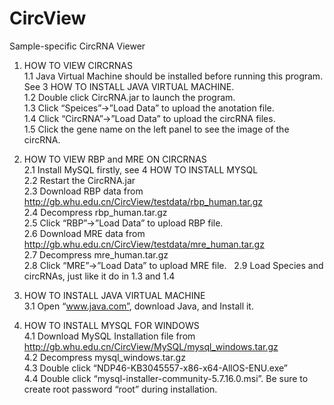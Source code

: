 # CircView
Sample-specific CircRNA Viewer

1. HOW TO VIEW CIRCRNAS  
 1.1 Java Virtual Machine should be installed before running this program. See 3 HOW TO   INSTALL JAVA VIRTUAL MACHINE.  
 1.2 Double click CircRNA.jar to launch the program.  
 1.3 Click “Speices”->”Load Data” to upload the anotation file.  
 1.4 Click “CircRNA”->”Load Data” to upload the circRNA files.  
 1.5 Click the gene name on the left panel to see the image of the circRNA.  

2. HOW TO VIEW RBP and MRE ON CIRCRNAS  
 2.1 Install MySQL firstly, see 4 HOW TO INSTALL MYSQL  
 2.2 Restart the CircRNA.jar  
 2.3 Download RBP data from http://gb.whu.edu.cn/CircView/testdata/rbp_human.tar.gz  
 2.4 Decompress rbp_human.tar.gz  
 2.5 Click “RBP”->”Load Data” to upload RBP file.  
 2.6 Download MRE data from http://gb.whu.edu.cn/CircView/testdata/mre_human.tar.gz  
 2.7 Decompress mre_human.tar.gz  
 2.8 Click “MRE”->”Load Data” to upload MRE file.  
 2.9 Load Species and circRNAs, just like it do in 1.3 and 1.4  
  
3. HOW TO INSTALL JAVA VIRTUAL MACHINE  
 3.1 Open “www.java.com”, download Java, and Install it.  

4. HOW TO INSTALL MYSQL FOR WINDOWS  
 4.1 Download MySQL Installation file from http://gb.whu.edu.cn/CircView/MySQL/mysql_windows.tar.gz  
 4.2 Decompress mysql_windows.tar.gz  
 4.3 Double click “NDP46-KB3045557-x86-x64-AllOS-ENU.exe”  
 4.4 Double click “mysql-installer-community-5.7.16.0.msi”. Be sure to create root password “root” during installation.  
